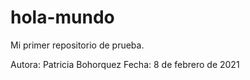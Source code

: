# hola-mundo
Mi primer repositorio de prueba.

Autora: Patricia Bohorquez
Fecha: 8 de febrero de 2021
